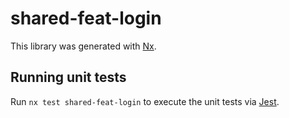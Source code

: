 # shared-feat-login

This library was generated with [Nx](https://nx.dev).

## Running unit tests

Run `nx test shared-feat-login` to execute the unit tests via [Jest](https://jestjs.io).
